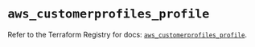 # `aws_customerprofiles_profile`

Refer to the Terraform Registry for docs: [`aws_customerprofiles_profile`](https://registry.terraform.io/providers/hashicorp/aws/6.9.0/docs/resources/customerprofiles_profile).
